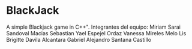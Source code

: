 # BlackJack
A simple Blackjack game in C++".
Integrantes del equipo:
Miriam Sarai Sandoval Macias
Sebastian Yael Espejel Ordaz
Vanessa Mireles Melo
Lis Brigitte Davila Alcantara
Gabriel Alejandro Santana Castillo
